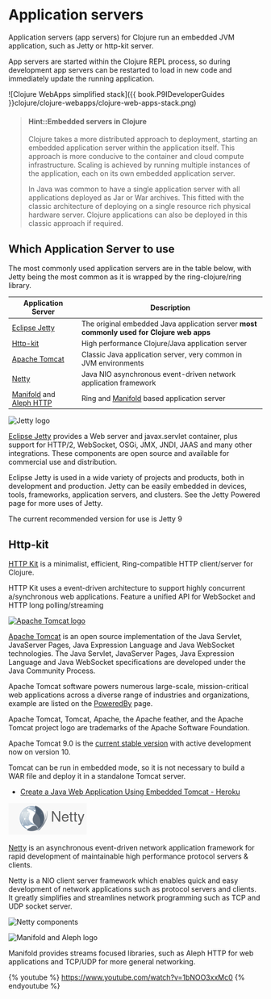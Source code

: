 # Application servers
Application servers (app servers) for Clojure run an embedded JVM application, such as Jetty or http-kit server.

App servers are started within the Clojure REPL process, so during development app servers can be restarted to load in new code and immediately update the running application.

![Clojure WebApps simplified stack]({{ book.P9IDeveloperGuides }}clojure/clojure-webapps/clojure-web-apps-stack.png)

> #### Hint::Embedded servers in Clojure
> Clojure takes a more distributed approach to deployment, starting an embedded application server within the application itself.  This approach is more conducive to the container and cloud compute infrastructure.  Scaling is achieved by running multiple instances of the application, each on its own embedded application server.
>
> In Java was common to have a single application server with all applications deployed as Jar or War archives.  This fitted with the classic architecture of deploying on a single resource rich physical hardware server.  Clojure applications can also be deployed in this classic approach if required.


## Which Application Server to use
The most commonly used application servers are in the table below, with Jetty being the most common as it is wrapped by the ring-clojure/ring library.

| Application Server                                                                                      | Description                                                                            |
|---------------------------------------------------------------------------------------------------------|----------------------------------------------------------------------------------------|
| [Eclipse Jetty](https://www.eclipse.org/jetty/)                                                         | The original embedded Java application server **most commonly used for Clojure web apps**  |
| [Http-kit](http://http-kit.github.io/)                                                                  | High performance Clojure/Java application server                                       |
| [Apache Tomcat](http://tomcat.apache.org/)                                                              | Classic Java application server, very common in JVM environments                       |
| [Netty](https://netty.io/)                                                                              | Java NIO asynchronous event-driven network application framework                       |
| [Manifold](https://aleph.io/manifold/rationale.html) and [Aleph HTTP](https://aleph.io/aleph/http.html) | Ring and [Manifold](https://aleph.io/manifold/rationale.html) based application server |


<!-- ## Eclipse Jetty -->
![Jetty logo](https://www.eclipse.org/jetty/documentation/current/images/jetty-header-logo.png)

[Eclipse Jetty](https://www.eclipse.org/jetty/) provides a Web server and javax.servlet container, plus support for HTTP/2, WebSocket, OSGi, JMX, JNDI, JAAS and many other integrations. These components are open source and available for commercial use and distribution.

Eclipse Jetty is used in a wide variety of projects and products, both in development and production. Jetty can be easily embedded in devices, tools, frameworks, application servers, and clusters. See the Jetty Powered page for more uses of Jetty.

The current recommended version for use is Jetty 9

## Http-kit
[HTTP Kit](http://http-kit.github.io/) is a minimalist, efficient, Ring-compatible HTTP client/server for Clojure.

HTTP Kit uses a event-driven architecture to support highly concurrent a/synchronous web applications. Feature a unified API for WebSocket and HTTP long polling/streaming

<!-- ## Apache Tomcat -->
[![Apache Tomcat logo](https://tomcat.apache.org/res/images/tomcat.png)](http://tomcat.apache.org/)

[Apache Tomcat](http://tomcat.apache.org/) is an open source implementation of the Java Servlet, JavaServer Pages, Java Expression Language and Java WebSocket technologies. The Java Servlet, JavaServer Pages, Java Expression Language and Java WebSocket specifications are developed under the Java Community Process.

Apache Tomcat software powers numerous large-scale, mission-critical web applications across a diverse range of industries and organizations, example are listed on the [PoweredBy](https://cwiki.apache.org/confluence/display/TOMCAT/PoweredBy) page.

Apache Tomcat, Tomcat, Apache, the Apache feather, and the Apache Tomcat project logo are trademarks of the Apache Software Foundation.

Apache Tomcat 9.0 is the [current stable version](http://tomcat.apache.org/whichversion.html) with active development now on version 10.

Tomcat can be run in embedded mode, so it is not necessary to build a WAR file and deploy it in a standalone Tomcat server.

* [Create a Java Web Application Using Embedded Tomcat - Heroku](https://devcenter.heroku.com/articles/create-a-java-web-application-using-embedded-tomcat)

<!-- ## Netty -->
![Netty.io logo](/images/netty-logo.png)

[Netty](https://netty.io/) is an asynchronous event-driven network application framework for rapid development of maintainable high performance protocol servers & clients.

Netty is a NIO client server framework which enables quick and easy development of network applications such as protocol servers and clients. It greatly simplifies and streamlines network programming such as TCP and UDP socket server.

![Netty components](https://netty.io/images/components.png)


<!-- ## Aleph and Manifold -->
![Manifold and Aleph logo](https://aleph.io/images/aleph.svg)

Manifold provides streams focused libraries, such as Aleph HTTP for web applications and TCP/UDP for more general networking.

{% youtube %}
https://www.youtube.com/watch?v=1bNOO3xxMc0
{% endyoutube %}




<!-- ## Networks application layer -->

<!-- Ring -->
<!-- Yada -->

<!-- | [Aleph](https://aleph.io/aleph/http.html) | library for client and server network programming, built on top of Netty. I           | -->
